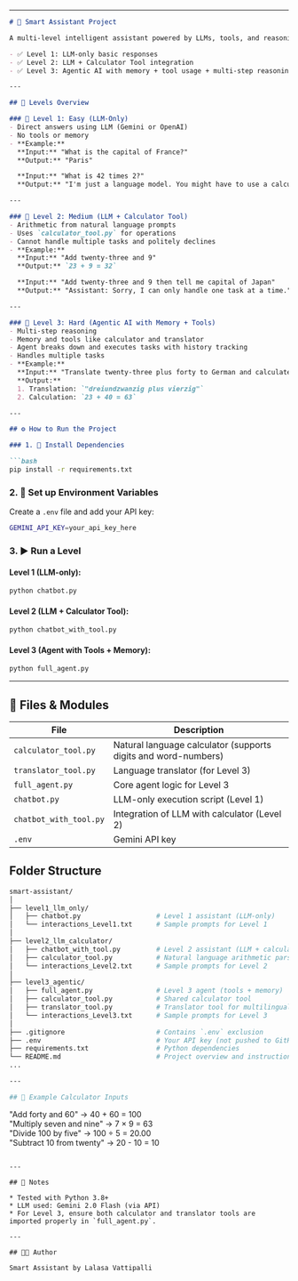 

---

````markdown
# 🧠 Smart Assistant Project

A multi-level intelligent assistant powered by LLMs, tools, and reasoning capabilities. This assistant evolves across three levels:

- ✅ Level 1: LLM-only basic responses  
- ✅ Level 2: LLM + Calculator Tool integration  
- ✅ Level 3: Agentic AI with memory + tool usage + multi-step reasoning  

---

## 📁 Levels Overview

### 🔹 Level 1: Easy (LLM-Only)
- Direct answers using LLM (Gemini or OpenAI)
- No tools or memory  
- **Example:**  
  **Input:** "What is the capital of France?"  
  **Output:** "Paris"  

  **Input:** "What is 42 times 2?"  
  **Output:** "I'm just a language model. You might have to use a calculator for that problem."  

---

### 🔹 Level 2: Medium (LLM + Calculator Tool)
- Arithmetic from natural language prompts  
- Uses `calculator_tool.py` for operations  
- Cannot handle multiple tasks and politely declines  
- **Example:**  
  **Input:** "Add twenty-three and 9"  
  **Output:** `23 + 9 = 32`  

  **Input:** "Add twenty-three and 9 then tell me capital of Japan"  
  **Output:** "Assistant: Sorry, I can only handle one task at a time."

---

### 🔹 Level 3: Hard (Agentic AI with Memory + Tools)
- Multi-step reasoning  
- Memory and tools like calculator and translator  
- Agent breaks down and executes tasks with history tracking  
- Handles multiple tasks  
- **Example:**  
  **Input:** "Translate twenty-three plus forty to German and calculate it"  
  **Output:**  
  1. Translation: `"dreiundzwanzig plus vierzig"`  
  2. Calculation: `23 + 40 = 63`

---

## ⚙️ How to Run the Project

### 1. 🧩 Install Dependencies

```bash
pip install -r requirements.txt
````

### 2. 🔑 Set up Environment Variables

Create a `.env` file and add your API key:

```bash
GEMINI_API_KEY=your_api_key_here
```

### 3. ▶️ Run a Level

#### Level 1 (LLM-only):

```bash
python chatbot.py
```

#### Level 2 (LLM + Calculator Tool):

```bash
python chatbot_with_tool.py
```

#### Level 3 (Agent with Tools + Memory):

```bash
python full_agent.py
```

---

## 🔧 Files & Modules

| File                   | Description                                                    |
| ---------------------- | -------------------------------------------------------------- |
| `calculator_tool.py`   | Natural language calculator (supports digits and word-numbers) |
| `translator_tool.py`   | Language translator (for Level 3)                              |
| `full_agent.py`        | Core agent logic for Level 3                                   |
| `chatbot.py`           | LLM-only execution script (Level 1)                            |
| `chatbot_with_tool.py` | Integration of LLM with calculator (Level 2)                   |
| `.env`                 | Gemini API key                                                 |

## Folder Structure 
```bash
smart-assistant/
│
├── level1_llm_only/
│   ├── chatbot.py                   # Level 1 assistant (LLM-only)
│   └── interactions_Level1.txt      # Sample prompts for Level 1
│
├── level2_llm_calculator/
│   ├── chatbot_with_tool.py         # Level 2 assistant (LLM + calculator)
│   ├── calculator_tool.py           # Natural language arithmetic parser
│   └── interactions_Level2.txt      # Sample prompts for Level 2
│
├── level3_agentic/
│   ├── full_agent.py                # Level 3 agent (tools + memory)
│   ├── calculator_tool.py           # Shared calculator tool
│   ├── translator_tool.py           # Translator tool for multilingual input
│   └── interactions_Level3.txt      # Sample prompts for Level 3
│
├── .gitignore                       # Contains `.env` exclusion
├── .env                             # Your API key (not pushed to GitHub)
├── requirements.txt                 # Python dependencies
└── README.md                        # Project overview and instructions
...

---

## 🔢 Example Calculator Inputs

```
"Add forty and 60"         → 40 + 60 = 100  
"Multiply seven and nine"  → 7 × 9 = 63  
"Divide 100 by five"       → 100 ÷ 5 = 20.00  
"Subtract 10 from twenty"  → 20 - 10 = 10  
```

---

## 📝 Notes

* Tested with Python 3.8+
* LLM used: Gemini 2.0 Flash (via API)
* For Level 3, ensure both calculator and translator tools are imported properly in `full_agent.py`.

---

## 👩‍💻 Author

Smart Assistant by Lalasa Vattipalli


